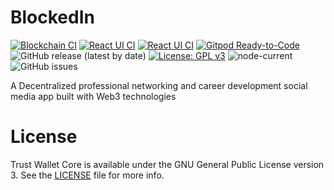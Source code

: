 # BlockedIn

[![Blockchain CI](https://github.com/JoseRodrigues443/blockedin/actions/workflows/blockchain.yaml/badge.svg)](https://github.com/JoseRodrigues443/blockedin/actions/workflows/blockchain.yaml) 
[![React UI CI](https://github.com/JoseRodrigues443/blockedin/actions/workflows/ui.yaml/badge.svg)](https://github.com/JoseRodrigues443/blockedin/actions/workflows/ui.yaml)
[![React UI CI](https://github.com/JoseRodrigues443/blockedin/actions/workflows/api.yaml/badge.svg)](https://github.com/JoseRodrigues443/blockedin/actions/workflows/api.yaml)
[![Gitpod Ready-to-Code](https://img.shields.io/badge/Gitpod-ready--to--code-blue?logo=gitpod)](https://gitpod.io/#https://github.com/JoseRodrigues443/blockedin)
![GitHub release (latest by date)](https://img.shields.io/github/v/release/JoseRodrigues443/blockedin)
[![License: GPL v3](https://img.shields.io/badge/License-GPLv3-blue.svg)](https://www.gnu.org/licenses/gpl-3.0)
![node-current](https://img.shields.io/node/v/v)
![GitHub issues](https://img.shields.io/github/issues-raw/JoseRodrigues443/blockedin)


A Decentralized professional networking and career development social media app built with Web3 technologies



# License

Trust Wallet Core is available under the GNU General Public License version 3. See the [LICENSE](LICENSE) file for more info.